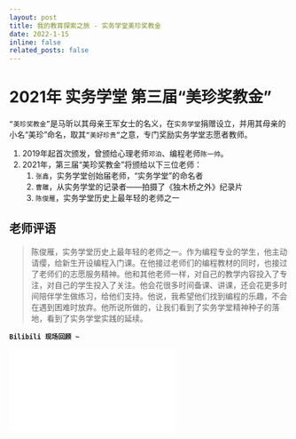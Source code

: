 ```yaml
---
layout: post
title: 我的教育探索之旅 - 实务学堂美珍奖教金
date: 2022-1-15
inline: false
related_posts: false
---
```




# 2021年 实务学堂 第三届“美珍奖教金”

`“美珍奖教金”`是马昕以其母亲王军女士的名义，在`实务学堂`捐赠设立，并用其母亲的小名“美珍”命名，取其`“美好珍贵”`之意，专门奖励实务学堂志愿者教师。

1. 2019年起首次颁发，曾颁给心理老师`邓泊`、编程老师`陈一帅`。
2. 2021年，第三届“美珍奖教金”将颁给以下三位老师： 
   1. `张鑫`，实务学堂创始届老师，“实务学堂”的命名者
   2. `曹雕`，从实务学堂的记录者——拍摄了《独木桥之外》纪录片 
   3. `陈俊雁`，实务学堂历史上最年轻的老师之一

## 老师评语

> 陈俊雁，实务学堂历史上最年轻的老师之一。作为编程专业的学生，他主动请缨，给新生开设编程入门课。在他接过老师们的编程教材的同时，也接过了老师们的志愿服务精神。他和其他老师一样，对自己的教学内容投入了专注，对自己的学生投入了关注。他会花很多时间备课、讲课，还会花更多时间陪伴学生做练习，给他们支持。他说，我希望他们找到编程的乐趣，不会在遇到困难时放弃。他所说所做的，让我们看到了实务学堂精神种子的落地，看到了实务学堂实践的延续。



**`Bilibili 现场回顾 ~`**

<iframe src="//player.bilibili.com/player.html?isOutside=true&aid=296021884&bvid=BV1zF411n7R2&cid=494911493&p=1" scrolling="no" border="0" frameborder="no" framespacing="0" allowfullscreen="true"></iframe>

